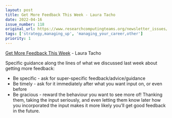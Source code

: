 ```yaml
---
layout: post
title: Get More Feedback This Week - Laura Tacho
date: 2022-04-16
issue_number: 118
original_url: https://www.researchcomputingteams.org/newsletter_issues/0118
tags: ['strategy,managing_up', 'managing_your_career,other']
priority: 1
---
```


<!-- markdownlint-disable MD033 -->
<!-- markdownlint-disable MD041 -->
<!-- markdownlint-disable MD049 -->

[Get More Feedback This Week](https://lauratacho.com/blog/get-more-feedback-this-week) - Laura Tacho

Specific guidance along the lines of what we discussed last week about getting more feedback:

- Be specific - ask for super-specific feedback/advice/guidance
- Be timely - ask for it immediately after what you want input on, or even before
- Be gracious - reward the behaviour you want to see more of!  Thanking them, taking the input seriously, and even letting them know later how you incorporated the input makes it more likely you’ll get good feedback in the future.

